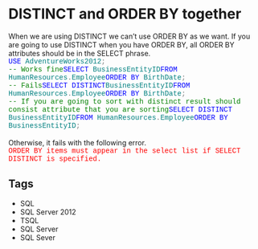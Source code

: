 # DISTINCT and ORDER BY together

<div dir="ltr" style="text-align: left;" trbidi="on">When we are using DISTINCT we can’t use ORDER BY as we want. If you are going to use DISTINCT when you have ORDER BY, all ORDER BY attributes should be in the SELECT phrase.<br /><span style="font-family: Courier New;"><span style="color: blue;">USE </span><span style="color: teal;">AdventureWorks2012</span></span><span style="color: grey;"><span style="font-family: Courier New;">;<br /></span></span><span style="font-family: Courier New;"><span style="color: green;">-- Works fine</span><span style="color: blue;">SELECT </span></span><span style="font-family: Courier New;"><span style="color: teal;">BusinessEntityID</span><span style="color: blue;">FROM </span><span style="color: teal;">HumanResources</span><span style="color: grey;">.</span></span><span style="font-family: Courier New;"><span style="color: teal;">Employee</span><span style="color: blue;">ORDER BY </span><span style="color: teal;">BirthDate</span></span><span style="color: grey;"><span style="font-family: Courier New;">;<br /></span></span><span style="font-family: Courier New;"><span style="color: green;">-- Fails</span><span style="color: blue;">SELECT DISTINCT</span></span><span style="font-family: Courier New;"><span style="color: teal;">BusinessEntityID</span><span style="color: blue;">FROM </span><span style="color: teal;">HumanResources</span><span style="color: grey;">.</span></span><span style="font-family: Courier New;"><span style="color: teal;">Employee</span><span style="color: blue;">ORDER BY </span><span style="color: teal;">BirthDate</span></span><span style="font-family: Courier New;"><span style="color: grey;">;<br /></span><span style="color: green;">-- If you are going to sort with distinct</span></span><span style="font-family: Courier New;"><span style="color: green;">&nbsp;result should consist attribute that you are sorting</span><span style="color: blue;">SELECT DISTINCT </span></span><span style="font-family: Courier New;"><span style="color: teal;">BusinessEntityID</span><span style="color: blue;">FROM </span><span style="color: teal;">HumanResources</span><span style="color: grey;">.</span></span><span style="font-family: Courier New;"><span style="color: teal;">Employee</span><span style="color: blue;">ORDER BY </span><span style="color: teal;">BusinessEntityID</span></span><span style="color: grey;"><span style="font-family: Courier New;">;</span><br /></span><span style="color: grey;"></span><br />Otherwise, it fails with the following error. <br /><span style="color: red; font-family: Courier New;">ORDER BY items must appear in the select list if SELECT DISTINCT is specified.</span></div>

## Tags

- SQL
- SQL Server 2012
- TSQL
- SQL Server
- SQL Sever
